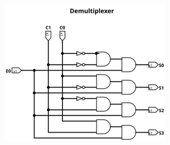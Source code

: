 ![demultiplexer](https://github.com/matuneville/uba-orga1/blob/main/Practica/Resueltos/Guia2/7_demultiplexer.svg)
